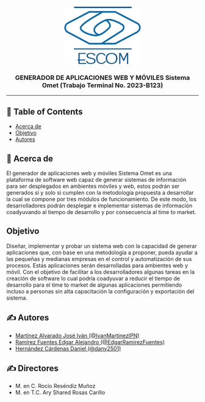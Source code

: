 <p align="center">
  <a href="" rel="noopener">
 <img width=200px height=150px src="./assets/escom.png" alt="Project logo"></a>
</p>

<h3 align="center">GENERADOR DE APLICACIONES WEB Y MÓVILES Sistema Omet (Trabajo Terminal No. 2023-B123)</h3>

---


## 📝 Table of Contents

- [Acerca de](#about)
- [Objetivo](#objective)
- [Autores](#authors)

## 🧐 Acerca de <a name = "about"></a>

El generador de aplicaciones web y móviles Sistema Omet es una plataforma de software web capaz de generar sistemas de información para ser desplegados en ambientes móviles y web, estos podrán ser generados si y solo si cumplen con la metodología propuesta a desarrollar la cual se compone por tres módulos de funcionamiento. De este modo, los desarrolladores podrán desplegar e implementar sistemas de información coadyuvando al tiempo de desarrollo y por consecuencia al time to market.

## Objetivo <a name = "objective"></a>

Diseñar, implementar y probar un sistema web con la capacidad de generar aplicaciones que, con base en una metodología a proponer, pueda ayudar a las pequeñas y medianas empresas en el control y automatización de sus procesos. Estás aplicaciones serán desarrolladas para ambientes web y móvil. Con el objetivo de facilitar a los desarrolladores algunas tareas en la creación de software lo cual podría coadyuvar a reducir el tiempo de desarrollo para el time to market de algunas aplicaciones permitiendo incluso a personas sin alta capacitación la configuración y
exportación del sistema.

## ✍️ Autores <a name = "authors"></a>
- [Martínez Alvarado José Iván (@IvanMartinezIPN)](https://github.com/IvanMartinezIPN)
- [Ramírez Fuentes Edgar Alejandro (@EdgarRamirezFuentes)](https://github.com/EdgarRamirezFuentes)
- [Hernández Cárdenas Daniel (@dany2501)](https://github.com/dany2501)

## ✍️ Directores
- M. en C. Rocío Reséndiz Muñoz
- M. en T.C. Ary Shared Rosas Carillo